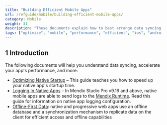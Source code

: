 ```yaml
---
title: "Building Efficient Mobile Apps"
url: /refguide/mobile/building-efficient-mobile-apps/
category: Mobile
weight: 31
description: "These documents explain how to best arrange data syncing, startups, and improve other aspects of mobile apps."
tags: ["optimize", "mobile", "performance", "efficient", "ios", "android"]
---
```


## 1 Introduction

The following documents will help you understand data syncing, accelerate your app's performance, and more:

* [Optimizing Native Startup](/refguide/mobile/building-efficient-mobile-apps/native-startup/) – This guide teaches you how to speed up your native app's startup time.
* [Logging In Native Apps](/refguide/mobile/building-efficient-mobile-apps/logging/) – In Mendix Studio Pro v9.16 and above, native mobile apps are able to send logs to the [Mendix Runtime](/refguide/runtime/). Read this guide for information on native app logging configuration.
* [Offline-First Data](/refguide/mobile/building-efficient-mobile-apps/offlinefirst-data/): native and progressive web apps use an offline database and a synchronization mechanism to replicate data on the client for efficient access and offline capabilities
